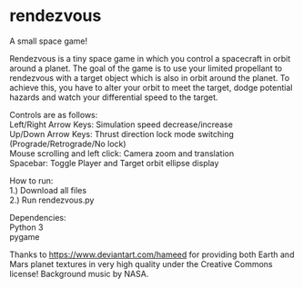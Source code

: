 # rendezvous
A small space game!

Rendezvous is a tiny space game in which you control a spacecraft in orbit around a planet. The goal of the game is to use your limited propellant to rendezvous with a target object which is also in orbit around the planet. To achieve this, you have to alter your orbit to meet the target, dodge potential hazards and watch your differential speed to the target.


Controls are as follows:\
Left/Right Arrow Keys: Simulation speed decrease/increase\
Up/Down Arrow Keys: Thrust direction lock mode switching (Prograde/Retrograde/No lock)\
Mouse scrolling and left click: Camera zoom and translation\
Spacebar: Toggle Player and Target orbit ellipse display


How to run:\
1.) Download all files\
2.) Run rendezvous.py


Dependencies:\
Python 3\
pygame


Thanks to https://www.deviantart.com/hameed for providing both Earth and Mars planet textures in very high quality under the Creative Commons license! Background music by NASA.
